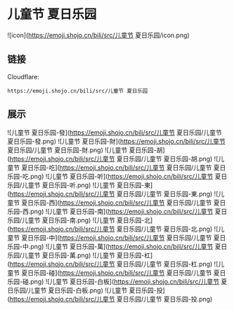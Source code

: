# 儿童节 夏日乐园
![icon](https://emoji.shojo.cn/bili/src/儿童节 夏日乐园/icon.png)
## 链接
Cloudflare:
```
https://emoji.shojo.cn/bili/src/儿童节 夏日乐园
```
## 展示
![儿童节 夏日乐园-發](https://emoji.shojo.cn/bili/src/儿童节 夏日乐园/儿童节 夏日乐园-發.png)
![儿童节 夏日乐园-財](https://emoji.shojo.cn/bili/src/儿童节 夏日乐园/儿童节 夏日乐园-財.png)
![儿童节 夏日乐园-胡](https://emoji.shojo.cn/bili/src/儿童节 夏日乐园/儿童节 夏日乐园-胡.png)
![儿童节 夏日乐园-吃](https://emoji.shojo.cn/bili/src/儿童节 夏日乐园/儿童节 夏日乐园-吃.png)
![儿童节 夏日乐园-听](https://emoji.shojo.cn/bili/src/儿童节 夏日乐园/儿童节 夏日乐园-听.png)
![儿童节 夏日乐园-東](https://emoji.shojo.cn/bili/src/儿童节 夏日乐园/儿童节 夏日乐园-東.png)
![儿童节 夏日乐园-西](https://emoji.shojo.cn/bili/src/儿童节 夏日乐园/儿童节 夏日乐园-西.png)
![儿童节 夏日乐园-南](https://emoji.shojo.cn/bili/src/儿童节 夏日乐园/儿童节 夏日乐园-南.png)
![儿童节 夏日乐园-北](https://emoji.shojo.cn/bili/src/儿童节 夏日乐园/儿童节 夏日乐园-北.png)
![儿童节 夏日乐园-中](https://emoji.shojo.cn/bili/src/儿童节 夏日乐园/儿童节 夏日乐园-中.png)
![儿童节 夏日乐园-萬](https://emoji.shojo.cn/bili/src/儿童节 夏日乐园/儿童节 夏日乐园-萬.png)
![儿童节 夏日乐园-杠](https://emoji.shojo.cn/bili/src/儿童节 夏日乐园/儿童节 夏日乐园-杠.png)
![儿童节 夏日乐园-碰](https://emoji.shojo.cn/bili/src/儿童节 夏日乐园/儿童节 夏日乐园-碰.png)
![儿童节 夏日乐园-白板](https://emoji.shojo.cn/bili/src/儿童节 夏日乐园/儿童节 夏日乐园-白板.png)
![儿童节 夏日乐园-投](https://emoji.shojo.cn/bili/src/儿童节 夏日乐园/儿童节 夏日乐园-投.png)
